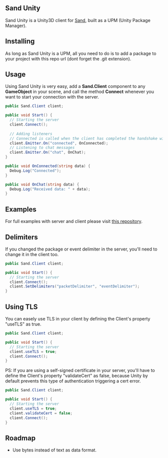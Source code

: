 ## Sand Unity

Sand Unity is a Unity3D client for [Sand](https://github.com/ccadori/sand-socket), built as a UPM (Unity Package Manager).

## Installing

As long as Sand Unity is a UPM, all you need to do is to add a package to your project with this repo url (dont forget the .git extension).

## Usage

Using Sand Unity is very easy, add a **Sand.Client** component to any **GameObject** in your scene, and call the 
method **Connect** whenever you want to start your connection with the server.

```C#
public Sand.Client client;

public void Start() {
  // Starting the server
  client.Connect();
  
  // Adding listeners
  // Connected is called when the client has completed the handshake with the server
  client.Emitter.On("connected", OnConnected);
  // Listening to chat messages
  client.Emitter.On("chat", OnChat);
}

public void OnConnected(string data) {
  Debug.Log("Connected");
}

public void OnChat(string data) {
  Debug.Log("Received data: " + data);
}

```

## Examples

For full examples with server and client please visit [this repository](https://github.com/ccadori/sand-socket-examples).

## Delimiters

If you changed the package or event delimiter in the server, you'll need to change it in the client too.

```C#
public Sand.Client client;

public void Start() {
  // Starting the server
  client.Connect();
  client.SetDelimiters("packetDelimiter", "eventDelimiter");
}
```

## Using TLS

You can easely use TLS in your client by defining the Client's property "useTLS" as true.

```C#
public Sand.Client client;

public void Start() {
  // Starting the server
  client.useTLS = true;
  client.Connect();
}
```

PS: If you are using a self-signed certificate in your server, you'll have to define the Client's property "validateCert" as false, because Unity by default prevents this type of authentication triggering a cert error.

```C#
public Sand.Client client;

public void Start() {
  // Starting the server
  client.useTLS = true;
  client.validateCert = false;
  client.Connect();
}
```

## Roadmap

- Use bytes instead of text as data format.
